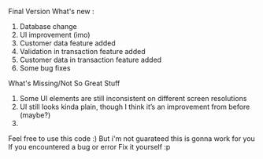 Final Version
What's new :
1. Database change
2. UI improvement (imo)
3. Customer data feature added
4. Validation in transaction feature added
5. Customer data in transaction feature added
6. Some bug fixes

What's Missing/Not So Great Stuff
1. Some UI elements are still inconsistent on different screen resolutions
2. UI still looks kinda plain, though I think it’s an improvement from before (maybe?)
3. 

Feel free to use this code :)
But i'm not guarateed this is gonna work for you
If you encountered a bug or error
Fix it yourself :p
